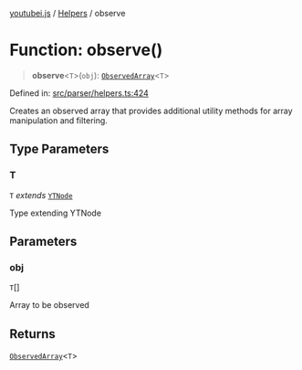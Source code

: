 [youtubei.js](../../../../README.md) / [Helpers](../README.md) / observe

# Function: observe()

> **observe**\<`T`\>(`obj`): [`ObservedArray`](../type-aliases/ObservedArray.md)\<`T`\>

Defined in: [src/parser/helpers.ts:424](https://github.com/LuanRT/YouTube.js/blob/0733f60b57877f6b8b87dfd5cc6195b5085f5c09/src/parser/helpers.ts#L424)

Creates an observed array that provides additional utility methods for array manipulation and filtering.

## Type Parameters

### T

`T` *extends* [`YTNode`](../classes/YTNode.md)

Type extending YTNode

## Parameters

### obj

`T`[]

Array to be observed

## Returns

[`ObservedArray`](../type-aliases/ObservedArray.md)\<`T`\>
